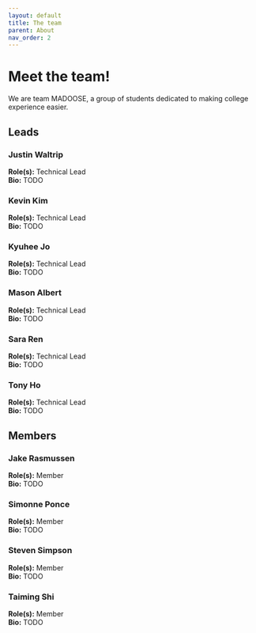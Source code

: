 ```yaml
---
layout: default
title: The team
parent: About
nav_order: 2
---
```


# Meet the team!

We are team MADOOSE, a group of students dedicated to making college experience easier.

## Leads

### Justin Waltrip
**Role(s):** Technical Lead  
**Bio:** TODO

### Kevin Kim
**Role(s):** Technical Lead  
**Bio:** TODO

### Kyuhee Jo
**Role(s):** Technical Lead  
**Bio:** TODO

### Mason Albert
**Role(s):** Technical Lead  
**Bio:** TODO

### Sara Ren
**Role(s):** Technical Lead  
**Bio:** TODO

### Tony Ho
**Role(s):** Technical Lead  
**Bio:** TODO

## Members

### Jake Rasmussen
**Role(s):** Member  
**Bio:** TODO

### Simonne Ponce
**Role(s):** Member  
**Bio:** TODO

### Steven Simpson
**Role(s):** Member  
**Bio:** TODO

### Taiming Shi
**Role(s):** Member  
**Bio:** TODO
